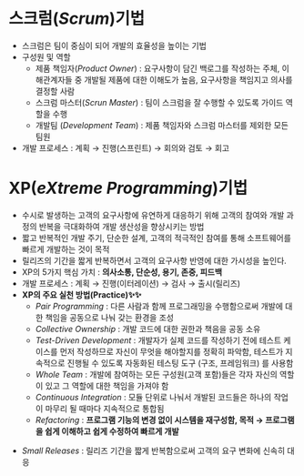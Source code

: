 # 스크럼(*Scrum*)기법
* 스크럼은 팀이 중심이 되어 개발의 효율성을 높이는 기법
* 구성원 및 역할
  - 제품 책임자(*Product Owner*) : 요구사항이 담긴 백로그를 작성하는 주체, 이해관계자들 중 개발될 제품에 대한 이해도가 높음, 요구사항을 책임지고 의사를 결정할 사람
  - 스크럼 마스터(*Scrun Master*) : 팀이 스크럼을 잘 수행할 수 있도록 가이드 역할을 수행
  - 개발팀 (*Development Team*) : 제품 책임자와 스크럼 마스터를 제외한 모든 팀원
* 개발 프로세스 : 계획 → 진행(스프린트) → 회의와 검토  → 회고

# XP(*eXtreme Programming*)기법
* 수시로 발생하는 고객의 요구사항에 유연하게 대응하기 위해 고객의 참여와 개발 과정의 반복을 극대화하여 개발 생산성을 향상시키는 방법
* 짧고 반복적인 개발 주기, 단순한 설계, 고객의 적극적인 참여를 통해 소프트웨어를 빠르게 개발하는 것이 목적
* 릴리즈의 기간을 짧게 반복하면서 고객의 요구사항 반영에 대한 가시성을 높인다.
* XP의 5가지 핵심 가치 : __의사소통, 단순성, 용기, 존중, 피드백__
* 개발 프로세스 : 계획 → 진행(이터레이션) → 검사 → 출시(릴리즈)
* <b>XP의 주요 실천 방법(Practice)✨✨</b>
  -  *Pair Programming* : 다른 사람과 함께 프로그래밍을 수행함으로써 개발에 대한 책임을 공동으로 나눠 갖는 환경을 조성
  - *Collective Ownership* : 개발 코드에 대한 권한과 책음을 공동 소유
  - *Test-Driven Development* : 개발자가 실제 코드를 작성하기 전에 테스트 케이스를 먼저 작성하므로 자신이 무엇을 해야할지를 정확히 파악함, 테스트가 지속적으로 진행될 수 있도록 자동화된 테스팅 도구 (구조, 프레임워크) 를 사용함
  - *Whole Team* : 개발에 참여하는 모든 구성원(고객 포함)들은 각자 자신의 역할이 있고 그 역할에 대한 책임을 가져야 함
  - *Continuous Integration* : 모듈 단위로 나눠서 개발된 코드들은 하나의 작업이 마무리 될 때마다 지속적으로 통합됨
  - *Refactoring* : __프로그램 기능의 변경 없이 시스템을 재구성함,  목적 → 프로그램을 쉽게 이해하고 쉽게 수정하여 빠르게 개발__
- *Small Releases* : 릴리즈 기간을 짧게 반복함으로써 고객의 요구 변화에 신속히 대응
